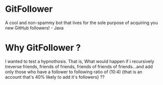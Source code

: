 # GitFollower
A cool and non-spammy bot that lives for the sole purpose of acquiring you new GitHub followers! - Java

# Why GitFollower ?
I wanted to test a hypnothosis. That is, 
What would happen if i recursively treverse friends, friends of friends, friends of friends of friends...and add only those who have a follower to following ratio of (10:4) {that is an account that's 40% likely to add it's followers} ?? 
